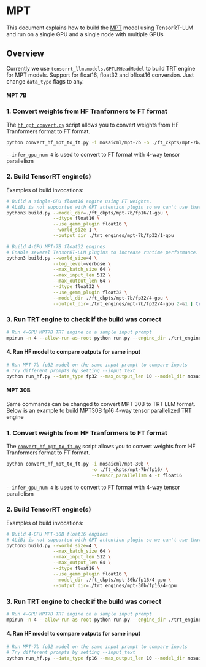 # MPT

This document explains how to build the [MPT](https://huggingface.co/mosaicml/mpt-7b) model using TensorRT-LLM and run on a single GPU and  a single node with multiple GPUs

## Overview
Currently we use `tensorrt_llm.models.GPTLMHeadModel` to build TRT engine for MPT models.
Support for float16, float32 and bfloat16 conversion. Just change `data_type` flags to any.

#### MPT 7B

### 1. Convert weights from HF Tranformers to FT format

The [`hf_gpt_convert.py`](./convert_hf_mpt_to_ft.py) script allows you to convert weights from HF Tranformers format to FT format.


```bash
python convert_hf_mpt_to_ft.py -i mosaicml/mpt-7b -o ./ft_ckpts/mpt-7b/fp32/ --tensor_parallelism 4 -t float32
```

`--infer_gpu_num 4` is used to convert to FT format with 4-way tensor parallelism


### 2. Build TensorRT engine(s)

Examples of build invocations:

```bash
# Build a single-GPU float16 engine using FT weights.
# ALiBi is not supported with GPT attention plugin so we can't use that plugin to increase runtime performance
python3 build.py --model_dir=./ft_ckpts/mpt-7b/fp16/1-gpu \
                 --dtype float16 \
                 --use_gemm_plugin float16 \
                 --world_size 1 \
                 --output_dir ./trt_engines/mpt-7b/fp32/1-gpu

# Build 4-GPU MPT-7B float32 engines
# Enable several TensorRT-LLM plugins to increase runtime performance. It also helps with build time.
python3 build.py --world_size=4 \
                 --log_level=verbose \
                 --max_batch_size 64 \
                 --max_input_len 512 \
                 --max_output_len 64 \
                 --dtype float32 \
                 --use_gemm_plugin float32 \
                 --model_dir ./ft_ckpts/mpt-7b/fp32/4-gpu \
                 --output_dir=./trt_engines/mpt-7b/fp32/4-gpu 2>&1 | tee build.log

```

### 3. Run TRT engine to check if the build was correct

```bash
# Run 4-GPU MPT7B TRT engine on a sample input prompt
mpirun -n 4 --allow-run-as-root python run.py --engine_dir ./trt_engines/mpt-7b/fp32/4-gpu/ --max_output_len 10
```

#### 4. Run HF model to compare outputs for same input
```bash
# Run MPT-7b fp32 model on the same input prompt to compare inputs
# Try different prompts by setting --input_text
python run_hf.py --data_type fp32 --max_output_len 10 --model_dir mosaicml/mpt-7b
```

#### MPT 30B

Same commands can be changed to convert MPT 30B to TRT LLM format. Below is an example to build MPT30B fp16 4-way tensor parallelized TRT engine

### 1. Convert weights from HF Tranformers to FT format

The [`convert_hf_mpt_to_ft.py`](./convert_hf_mpt_to_ft.py) script allows you to convert weights from HF Tranformers format to FT format.


```bash
python convert_hf_mpt_to_ft.py -i mosaicml/mpt-30b \
                               -o ./ft_ckpts/mpt-7b/fp16/ \
                               --tensor_parallelism 4 -t float16
```

`--infer_gpu_num 4` is used to convert to FT format with 4-way tensor parallelism


### 2. Build TensorRT engine(s)

Examples of build invocations:

```bash
# Build 4-GPU MPT-30B float16 engines
# ALiBi is not supported with GPT attention plugin so we can't use that plugin to increase runtime performance
python3 build.py --world_size=4 \
                 --max_batch_size 64 \
                 --max_input_len 512 \
                 --max_output_len 64 \
                 --dtype float16 \
                 --use_gemm_plugin float16 \
                 --model_dir ./ft_ckpts/mpt-30b/fp16/4-gpu \
                 --output_dir=./trt_engines/mpt-30b/fp16/4-gpu

```

### 3. Run TRT engine to check if the build was correct

```bash
# Run 4-GPU MPT7B TRT engine on a sample input prompt
mpirun -n 4 --allow-run-as-root python run.py --engine_dir ./trt_engines/mpt-30b/fp16/4-gpu/ --max_output_len 10
```

#### 4. Run HF model to compare outputs for same input
```bash
# Run MPT-7b fp32 model on the same input prompt to compare inputs
# Try different prompts by setting --input_text
python run_hf.py --data_type fp16 --max_output_len 10 --model_dir mosaicml/mpt-30b
```
